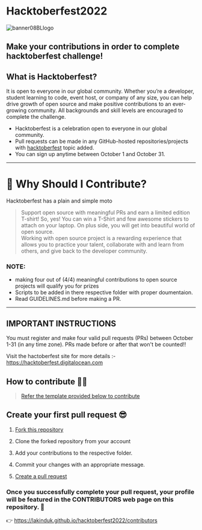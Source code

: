 # Hacktoberfest2022
 
![banner08BLlogo](https://github.com/LakinduK/hacktoberfest2022/blob/main/contributors/src/H22/H22-Banners-Dark.jpg)

## Make your contributions in order to complete hacktoberfest challenge! 

## What is Hacktoberfest?

It is open to everyone in our global community. Whether you’re a developer, student learning to code, event host, or company of any size, you can help drive growth of open source and make positive contributions to an ever-growing community. All backgrounds and skill levels are encouraged to complete the challenge.

- Hacktoberfest is a celebration open to everyone in our global community.
- Pull requests can be made in any GitHub-hosted repositories/projects with [hacktoberfest](https://github.com/search?q=hacktoberfest) topic added.
- You can sign up anytime between October 1 and October 31.
***
# 👕 Why Should I Contribute?
Hacktoberfest has a plain and simple moto
> Support open source with meaningful PRs and earn a limited edition T-shirt!
So, yes! You can win a T-Shirt and few awesome stickers to attach on your laptop. On plus side, you will get into beautiful world of open source.<br>
Working with open source project is a rewarding experience that allows you to practice your talent, collaborate with and learn from others, and give back to the developer community. 
### NOTE:
* making four out of (4/4) meaningful contributions to open source projects will qualify you for prizes
* Scripts to be added in there respective folder with proper doumentaion.
* Read GUIDELINES.md before making a PR.
***
## IMPORTANT INSTRUCTIONS
You must register and make four valid pull requests (PRs) between October 1-31 (in any time zone). PRs made before or after that won't be counted!!

Visit the hactoberfest site for more details :- https://hacktoberfest.digitalocean.com

## How to contribute 🧑‍💻

> [Refer the template provided below to contribute](https://github.com/LakinduK/hacktoberfest2021/blob/main/CONTRIBUTING.md)


## Create your first pull request :sunglasses:

1. [Fork this repository](https://help.github.com/articles/fork-a-repo/)

2.  Clone the forked repository from your account

3. Add your contributions to the respective folder.

4. Commit your changes with an appropriate message.

5. [Create a pull request](https://help.github.com/articles/creating-a-pull-request-from-a-fork/)

### Once you successfully complete your pull request, your profile will be featured in the CONTRIBUTORS web page on this repository. 🤩
👉 https://lakinduk.github.io/hacktoberfest2022/contributors
